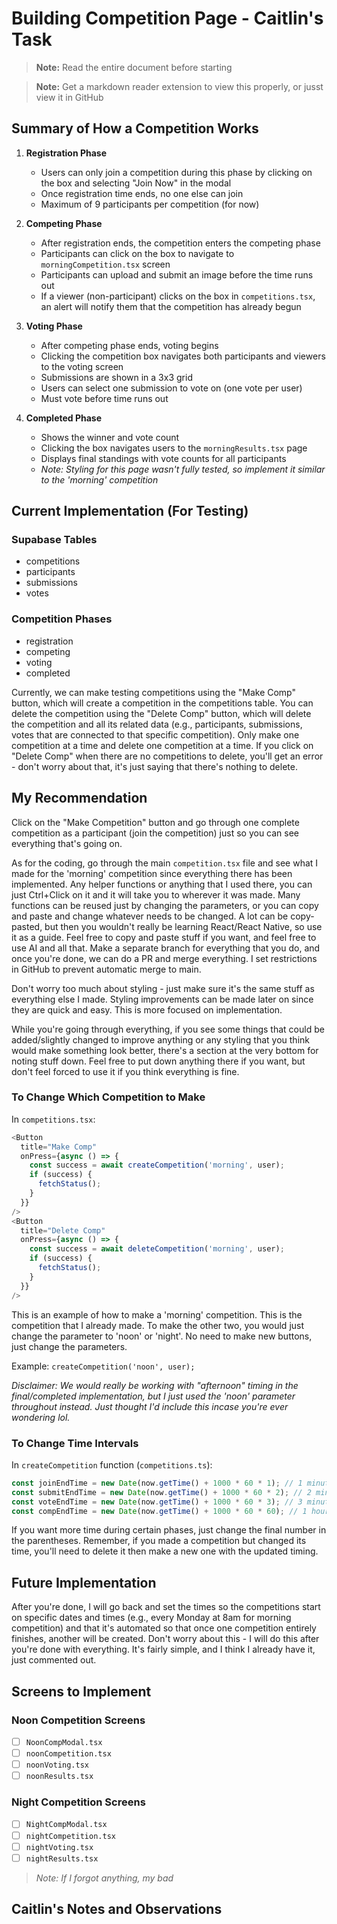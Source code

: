 # Building Competition Page - Caitlin's Task

> **Note:** Read the entire document before starting

> **Note:** Get a markdown reader extension to view this properly, or jusst view it in GitHub

## Summary of How a Competition Works

1. **Registration Phase**

   - Users can only join a competition during this phase by clicking on the box and selecting "Join Now" in the modal
   - Once registration time ends, no one else can join
   - Maximum of 9 participants per competition (for now)

2. **Competing Phase**

   - After registration ends, the competition enters the competing phase
   - Participants can click on the box to navigate to `morningCompetition.tsx` screen
   - Participants can upload and submit an image before the time runs out
   - If a viewer (non-participant) clicks on the box in `competitions.tsx`, an alert will notify them that the competition has already begun

3. **Voting Phase**

   - After competing phase ends, voting begins
   - Clicking the competition box navigates both participants and viewers to the voting screen
   - Submissions are shown in a 3x3 grid
   - Users can select one submission to vote on (one vote per user)
   - Must vote before time runs out

4. **Completed Phase**
   - Shows the winner and vote count
   - Clicking the box navigates users to the `morningResults.tsx` page
   - Displays final standings with vote counts for all participants
   - _Note: Styling for this page wasn't fully tested, so implement it similar to the 'morning' competition_

## Current Implementation (For Testing)

### Supabase Tables

- competitions
- participants
- submissions
- votes

### Competition Phases

- registration
- competing
- voting
- completed

Currently, we can make testing competitions using the "Make Comp" button, which will create a competition in the competitions table. You can delete the competition using the "Delete Comp" button, which will delete the competition and all its related data (e.g., participants, submissions, votes that are connected to that specific competition). Only make one competition at a time and delete one competition at a time. If you click on "Delete Comp" when there are no competitions to delete, you'll get an error - don't worry about that, it's just saying that there's nothing to delete.

## My Recommendation

Click on the "Make Competition" button and go through one complete competition as a participant (join the competition) just so you can see everything that's going on.

As for the coding, go through the main `competition.tsx` file and see what I made for the 'morning' competition since everything there has been implemented. Any helper functions or anything that I used there, you can just Ctrl+Click on it and it will take you to wherever it was made. Many functions can be reused just by changing the parameters, or you can copy and paste and change whatever needs to be changed. A lot can be copy-pasted, but then you wouldn't really be learning React/React Native, so use it as a guide. Feel free to copy and paste stuff if you want, and feel free to use AI and all that. Make a separate branch for everything that you do, and once you're done, we can do a PR and merge everything. I set restrictions in GitHub to prevent automatic merge to main.

Don't worry too much about styling - just make sure it's the same stuff as everything else I made. Styling improvements can be made later on since they are quick and easy. This is more focused on implementation.

While you're going through everything, if you see some things that could be added/slightly changed to improve anything or any styling that you think would make something look better, there's a section at the very bottom for noting stuff down. Feel free to put down anything there if you want, but don't feel forced to use it if you think everything is fine.

### To Change Which Competition to Make

In `competitions.tsx`:

```typescript
<Button
  title="Make Comp"
  onPress={async () => {
    const success = await createCompetition('morning', user);
    if (success) {
      fetchStatus();
    }
  }}
/>
<Button
  title="Delete Comp"
  onPress={async () => {
    const success = await deleteCompetition('morning', user);
    if (success) {
      fetchStatus();
    }
  }}
/>
```

This is an example of how to make a 'morning' competition. This is the competition that I already made. To make the other two, you would just change the parameter to 'noon' or 'night'. No need to make new buttons, just change the parameters.

Example: `createCompetition('noon', user);`

_Disclaimer: We would really be working with "afternoon" timing in the final/completed implementation, but I just used the 'noon' parameter throughout instead. Just thought I'd include this incase you're ever wondering lol._

### To Change Time Intervals

In `createCompetition` function (`competitions.ts`):

```typescript
const joinEndTime = new Date(now.getTime() + 1000 * 60 * 1); // 1 minute from now
const submitEndTime = new Date(now.getTime() + 1000 * 60 * 2); // 2 minutes from now
const voteEndTime = new Date(now.getTime() + 1000 * 60 * 3); // 3 minutes from now
const compEndTime = new Date(now.getTime() + 1000 * 60 * 60); // 1 hour (60 minutes) from now
```

If you want more time during certain phases, just change the final number in the parentheses. Remember, if you made a competition but changed its time, you'll need to delete it then make a new one with the updated timing.

## Future Implementation

After you're done, I will go back and set the times so the competitions start on specific dates and times (e.g., every Monday at 8am for morning competition) and that it's automated so that once one competition entirely finishes, another will be created. Don't worry about this - I will do this after you're done with everything. It's fairly simple, and I think I already have it, just commented out.

## Screens to Implement

### Noon Competition Screens

- [ ] `NoonCompModal.tsx`
- [ ] `noonCompetition.tsx`
- [ ] `noonVoting.tsx`
- [ ] `noonResults.tsx`

### Night Competition Screens

- [ ] `NightCompModal.tsx`
- [ ] `nightCompetition.tsx`
- [ ] `nightVoting.tsx`
- [ ] `nightResults.tsx`

> _Note: If I forgot anything, my bad_

## Caitlin's Notes and Observations
